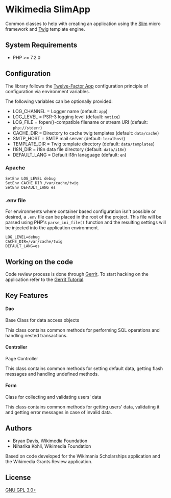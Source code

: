 Wikimedia SlimApp
=================

Common classes to help with creating an application using the
[Slim](https://www.slimframework.com/) micro framework and
[Twig](https://twig.symfony.com/) template engine.

System Requirements
-------------------
* PHP >= 7.2.0

Configuration
-------------

The library follows the [Twelve-Factor App](http://12factor.net/)
configuration principle of configuration via environment variables.

The following variables can be optionally provided:

* LOG_CHANNEL = Logger name (default: `app`)
* LOG_LEVEL = PSR-3 logging level (default: `notice`)
* LOG_FILE = fopen()-compatible filename or stream URI (default: `php://stderr`)
* CACHE_DIR = Directory to cache twig templates (default: `data/cache`)
* SMTP_HOST = SMTP mail server (default: `localhost`)
* TEMPLATE_DIR = Twig template directory (default: `data/templates`)
* I18N_DIR = i18n data file directory (default: `data/i18n`)
* DEFAULT_LANG = Default i18n lanaguage (default: `en`)

### Apache

    SetEnv LOG_LEVEL debug
    SetEnv CACHE_DIR /var/cache/twig
    SetEnv DEFAULT_LANG es

### .env file

For environments where container based configuration isn't possible or
desired, a `.env` file can be placed in the root of the project. This file
will be parsed using PHP's `parse_ini_file()` function and the resulting
settings will be injected into the application environment.

    LOG_LEVEL=debug
    CACHE_DIR=/var/cache/twig
    DEFAULT_LANG=es

Working on the code
-------------------
Code review process is done through [Gerrit](https://gerrit.wikimedia.org/).
To start hacking on the application refer to the [Gerrit
Tutorial](https://www.mediawiki.org/wiki/Gerrit/Tutorial).

Key Features
------------
#### Dao
Base Class for data access objects

This class contains common methods for performing SQL operations and handling
nested transactions.

#### Controller
Page Controller

This class contains common methods for setting default data, getting flash
messages and handling undefined methods.

#### Form
Class for collecting and validating users' data

This class contains common methods for getting users' data, validating it and
getting error messages in case of invalid data.

Authors
-------
* Bryan Davis, Wikimedia Foundation
* Niharika Kohli, Wikimedia Foundation

Based on code developed for the Wikimania Scholarships application and the
Wikimedia Grants Review application.

License
-------
[GNU GPL 3.0+](//www.gnu.org/copyleft/gpl.html "GNU GPL 3.0")
